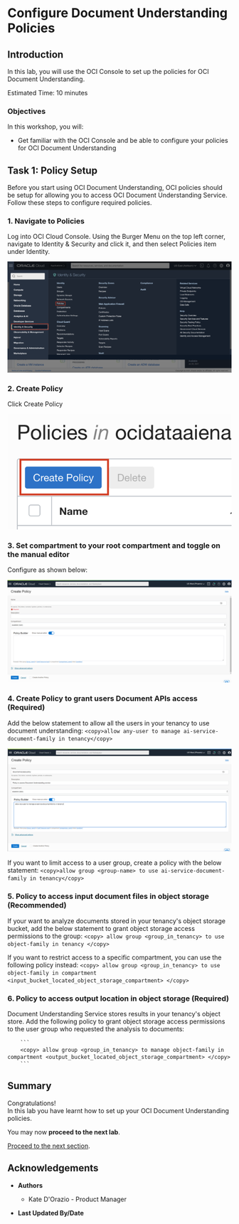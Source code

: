 # Configure Document Understanding Policies

## Introduction

In this lab, you will use the OCI Console to set up the policies for OCI Document Understanding.

Estimated Time: 10 minutes


### Objectives

In this workshop, you will:

* Get familiar with the OCI Console and be able to configure your policies for OCI Document Understanding

## **Task 1:** Policy Setup
Before you start using OCI Document Understanding, OCI policies should be setup for allowing you to access OCI Document Understanding Service. Follow these steps to configure required policies.

### 1. Navigate to Policies
Log into OCI Cloud Console. Using the Burger Menu on the top left corner, navigate to Identity & Security and click it, and then select Policies item under Identity.

![OCI Hamburger menu](./images/policy1.png)

### 2. Create Policy

Click Create Policy

![OCI Create policy](./images/policy2.png)

### 3. Set compartment to your root compartment and toggle on the manual editor
    
Configure as shown below: 

![OCI Create policy](./images/policy3.PNG)

### 4. Create Policy to grant users Document APIs access (Required)

Add the below statement to allow all the users in your tenancy to use document understanding:
        ```
        <copy>allow any-user to manage ai-service-document-family in tenancy</copy>
        ```

![OCI Create policy screen](./images/policy4.PNG)

If you want to limit access to a user group, create a policy with the below statement:
        ```
        <copy>allow group <group-name> to use ai-service-document-family in tenancy</copy>
        ```

### 5. Policy to access input document files in object storage (Recommended)

If your want to analyze documents stored in your tenancy's object storage bucket, add the below statement to grant object storage access permissions to the group:
        ```
        <copy> allow group <group_in_tenancy> to use object-family in tenancy </copy>
        ```
    
If you want to restrict access to a specific compartment, you can use the following policy instead: 
        ```
        <copy> allow group <group_in_tenancy> to use object-family in compartment <input_bucket_located_object_storage_compartment> </copy>
        ```

### 6. Policy to access output location in object storage (Required)

Document Understanding Service stores results in your tenancy's object store. Add the following policy to grant object storage access permissions to the user group who requested the analysis to documents:

        ```
        <copy> allow group <group_in_tenancy> to manage object-family in compartment <output_bucket_located_object_storage_compartment> </copy>
        ```
## **Summary**

Congratulations! </br>
In this lab you have learnt how to set up your OCI Document Understanding policies.

You may now **proceed to the next lab**.

[Proceed to the next section](#next).

## Acknowledgements
* **Authors**
    * Kate D'Orazio - Product Manager


* **Last Updated By/Date**
